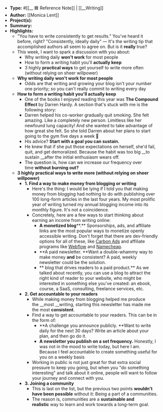 - **Type:** #[[__ 🟦  Reference Note]] | [[__Writing]]
- **Author:** [[Monica Lent]]
- **Project(s):** 
- **Summary:** 
- **Highlights:**
    - "You have to write consistently to get results." You've heard it before, right? "Consistently, ideally daily" — It's the writing tip that accomplished authors all seem to agree on. But is it __really__ true?
    - This week, I want to spark a discussion with you about:
        - Why writing daily **won't work** for most people
        - How to form a writing habit you'll **actually keep**
        - 3 highly **practical ways** to get yourself to write more often (without relying on sheer willpower)
    - **Why writing daily won't work for most people**
        - Odds are that writing and growing your blog isn't your number one priority; so you can't really commit to writing every day
    - **How to form a writing habit you'll actually keep**
        - One of the books I enjoyed reading this year was __The Compound Effect__ by Darren Hardy. A section that's stuck with me is the following story:
        - Darren helped his co-worker gradually quit smoking. She felt amazing. Like a completely new person. Limitless like her newfound lung capacity! And she wanted to take advantage of how great she felt. So she told Darren about her plans to start going to the gym five days a week 💪
        - His advice? **Start with a goal you can sustain.**
        - He knew that if she put those expectations on herself, she'd fail, quit, and get demoralized. Because the habit was too big __to sustain __after the initial enthusiasm wears off.
        - The question is, how can we increase our frequency over time **without burning out?**
    - **3 highly practical ways to write more (without relying on sheer willpower)**
        - **1. Find a way to make money from blogging or writing**
            - Here's the thing: I would be lying if I told you that making money from blogging had nothing to do with publishing over 100 long-form articles in the last four years. My most prolific year of writing turned my annual blogging income into its monthly figure. It's not a coincidence.
            - Concretely, here are a few ways to start thinking about earning an income from writing online:
                - **A monetized blog****.** Sponsorships, ads, and affiliate links are the most popular ways to monetize openly accessible writing. Don't forget that there are dev-friendly options for all of these, like [Carbon Ads](https://click.convertkit-mail2.com/4zugonk5lpiehw3ne7ux/owhkhqh8zem3oebv/aHR0cHM6Ly93d3cuY2FyYm9uYWRzLm5ldC9ibG9ncw==) and affiliate programs like [Webflow](https://click.convertkit-mail2.com/4zugonk5lpiehw3ne7ux/z2hghnhdgz29wgup/aHR0cHM6Ly93ZWJmbG93LmNvbS9hZmZpbGlhdGVz) and [Namecheap](https://click.convertkit-mail2.com/4zugonk5lpiehw3ne7ux/p8heh9h7vewk8kaq/aHR0cHM6Ly93d3cubmFtZWNoZWFwLmNvbS9hZmZpbGlhdGVzLw==).
                - **A paid newsletter. **Want a double-whammy way to make money __and__ be consistent? A paid, weekly newsletter could be the solution.
                - ** blog that drives readers to a paid product.** As we talked about recently, you can use a blog to attract the right kind of reader to your website, who might be interested in something else you've created: an ebook, course, a SaaS, consulting, freelance services, etc.
        - **2. Get accountable to your readers**
            - While making money from blogging helped me produce the __most __writing, starting this newsletter has made me the most __consistent__.
            - Find a way to get accountable to your readers. This can be in the form of:
                - **A challenge you announce publicly. **Want to write daily for the next 30 days? Write an article about your plan, and then go do it.
                - **A newsletter you publish on a set frequency.** Honestly, I was not in the mood to write today, but here I am. Because I feel accountable to create something useful for you on a weekly basis
            - Working in public is not just great for that extra social pressure to keep you going, but when you "do something interesting" and talk about it online, people will want to follow your journey and connect with you.
        - **3. Joining a community**
            - This is last on the list, but the previous two points **wouldn't have been possible** without it: Being a part of a communities.
            - The reason is, communities are a **sustainable and realistic** way to learn and work towards a long-term goal.
